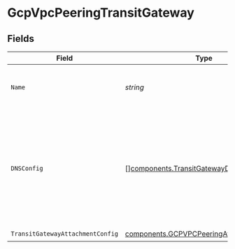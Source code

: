 # GcpVpcPeeringTransitGateway


## Fields

| Field                                                                                                                   | Type                                                                                                                    | Required                                                                                                                | Description                                                                                                             | Example                                                                                                                 |
| ----------------------------------------------------------------------------------------------------------------------- | ----------------------------------------------------------------------------------------------------------------------- | ----------------------------------------------------------------------------------------------------------------------- | ----------------------------------------------------------------------------------------------------------------------- | ----------------------------------------------------------------------------------------------------------------------- |
| `Name`                                                                                                                  | *string*                                                                                                                | :heavy_check_mark:                                                                                                      | Human-readable name of the transit gateway.                                                                             | us-east-2 transit gateway                                                                                               |
| `DNSConfig`                                                                                                             | [][components.TransitGatewayDNSConfig](../../models/components/transitgatewaydnsconfig.md)                              | :heavy_minus_sign:                                                                                                      | List of mappings from remote DNS server IP address sets to proxied internal domains, for a transit gateway<br/>attachment.<br/> |                                                                                                                         |
| `TransitGatewayAttachmentConfig`                                                                                        | [components.GCPVPCPeeringAttachmentConfig](../../models/components/gcpvpcpeeringattachmentconfig.md)                    | :heavy_check_mark:                                                                                                      | N/A                                                                                                                     |                                                                                                                         |